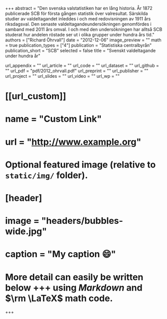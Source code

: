 +++
abstract = "Den svenska valstatistiken har en lång historia. År 1872 publicerade SCB för första gången statistik över valresultat. Särskilda studier av valdeltagandet inleddes i och med redovisningen av 1911 års riksdagsval. Den senaste valdeltagandeundersökningen genomfördes i samband med 2011 års omval. I och med den undersökningen har alltså SCB studerat hur andelen röstade ser ut i olika grupper under hundra års tid."
authors = ["Richard Öhrvall"]
date = "2012-12-06"
image_preview = ""
math = true
publication_types = ["4"]
publication = "Statistiska centralbyrån"
publication_short = "SCB"
selected = false
title = "Svenskt valdeltagande under hundra år"

url_appendix = ""
url_article = ""
url_code = ""
url_dataset = ""
url_github = ""
url_pdf = "pdf/2012_ohrvall.pdf"
url_preprint = ""
url_publisher  = ""
url_project = ""
url_slides = ""
url_video = ""
url_wp = ""

# [[url_custom]]
# name = "Custom Link"
# url = "http://www.example.org"

# Optional featured image (relative to `static/img/` folder).
# [header]
# image = "headers/bubbles-wide.jpg"
# caption = "My caption :smile:"


# More detail can easily be written below +++ using *Markdown* and $\rm \LaTeX$ math code.
+++
